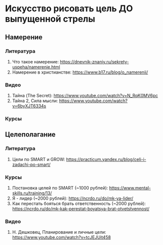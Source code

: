 # Искусство рисовать цель ДО выпущенной стрелы

## Намерение

### Литература
1. Что такое намерение: https://dnevnik-znaniy.ru/sekrety-uspeha/namerenie.html
2. Намерение в христианстве: https://www.b17.ru/blog/o_namerenii/

### Видео
1. Тайна (The Secret): https://www.youtube.com/watch?v=N_RqK0MV6pc
2. Тайна 2, Сила мысли: https://www.youtube.com/watch?v=6byXJT6334s

### Курсы

## Целеполагание

### Литература
1. Цели по SMART и GROW: https://practicum.yandex.ru/blog/celi-i-zadachi-po-smart/

### Курсы
1. Постановка целей по SMART (~1000 рублей): https://www.mental-skills.ru/training/13/
2. Я - лидер (~2000 рублей): https://ncrdo.ru/do/mk-ya-lider/
3. Как перестать бояться брать ответственность (~2000 рублей): https://ncrdo.ru/do/mk-kak-perestat-boyatsya-brat-otvetstvennost/

### Видео
1. Н. Дешковец, Планирование и личные цели: https://www.youtube.com/watch?v=tcJEJUit458
